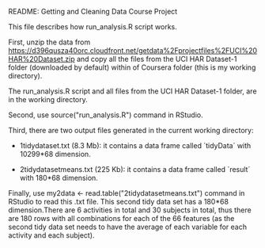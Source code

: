 
README: Getting and Cleaning Data Course Project

This file describes how run_analysis.R script works.

First, unzip the data from https://d396qusza40orc.cloudfront.net/getdata%2Fprojectfiles%2FUCI%20HAR%20Dataset.zip and copy all the files from the UCI HAR Dataset-1 folder (downloaded by default) within of Coursera folder (this is my working directory).

The run_analysis.R script and all files from the UCI HAR Dataset-1 folder, are in the working directory.

Second, use source("run_analysis.R") command in RStudio. 

Third, there are two output files generated in the current working directory:

- 1tidydataset.txt (8.3 Mb): it contains a data frame called ´tidyData´ with 10299*68 dimension.

- 2tidydatasetmeans.txt (225 Kb): it contains a data frame called ´result´ with 180*68 dimension.

Finally, use my2data <- read.table("2tidydatasetmeans.txt") command in RStudio to read this .txt file. This second tidy data set has a 180*68 dimension.There are 6 activities in total and 30 subjects in total, thus there are 180 rows with all combinations for each of the 66 features (as the second tidy data set needs to have the average of each variable for each activity and each subject).

